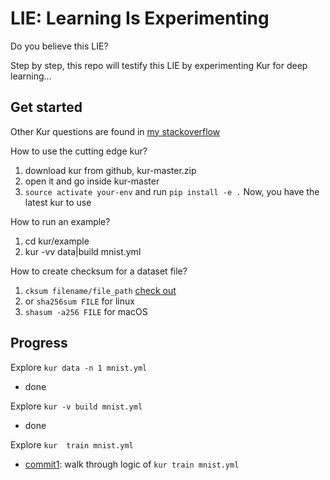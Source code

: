 # LIE: Learning Is Experimenting 

Do you believe this LIE?

Step by step, this repo will testify this LIE by experimenting Kur for deep learning...

## Get started 
Other Kur questions are found in [my stackoverflow](http://stackoverflow.com/users/4333609/daniel?tab=questions) 

How to use the cutting edge kur?
1. download kur from github, kur-master.zip
2. open it and go inside kur-master
3. `source activate your-env` and run `pip install -e .`
Now, you have the latest kur to use 

How to run an example?
1. cd kur/example
2. kur -vv data|build mnist.yml

How to create checksum for a dataset file?
1. `cksum filename/file_path` [check out](http://www.computerhope.com/unix/ucksum.htm)
2. or `sha256sum FILE` for linux
3. `shasum -a256 FILE` for macOS

## Progress
Explore `kur data -n 1 mnist.yml` 
- done 

Explore `kur -v build mnist.yml` 
- done 

Explore `kur  train mnist.yml`
- [commit1](https://github.com/EmbraceLife/LIE/commit/a0b95951cab0dc98f5653f612589c8c2c9791e59): walk through logic of `kur train mnist.yml`
